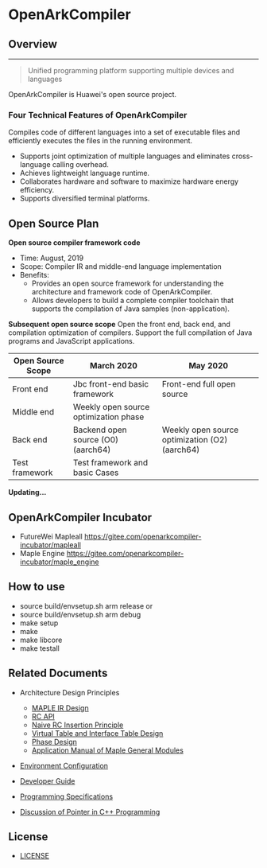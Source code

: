 # OpenArkCompiler

## Overview
-----------------
> Unified programming platform supporting multiple devices and languages

OpenArkCompiler is Huawei's open source project.

### Four Technical Features of OpenArkCompiler ###

Compiles code of different languages into a set of executable files and efficiently executes the files in the running environment.
- Supports joint optimization of multiple languages and eliminates cross-language calling overhead.
- Achieves lightweight language runtime.
- Collaborates hardware and software to maximize hardware energy efficiency.
- Supports diversified terminal platforms.

## Open Source Plan
**Open source compiler framework code**
- Time: August, 2019
- Scope: Compiler IR and middle-end language implementation
- Benefits:
   - Provides an open source framework for understanding the architecture and framework code of OpenArkCompiler.
   - Allows developers to build a complete compiler toolchain that supports the compilation of Java samples (non-application).

**Subsequent open source scope**
Open the front end, back end, and compilation optimization of compilers. Support the full compilation of Java programs and JavaScript applications.

|Open Source Scope|March 2020 |May 2020 |
| ------------ | -------------------|--------------------- |
|Front end| Jbc front-end basic framework | Front-end full open source |
|Middle end |Weekly open source optimization phase |       |
|Back end |Backend open source (O0) (aarch64)|Weekly open source optimization (O2) (aarch64)|
|Test framework|Test framework and basic Cases|     |

**Updating...**

## OpenArkCompiler Incubator
- FutureWei Mapleall https://gitee.com/openarkcompiler-incubator/mapleall
- Maple Engine https://gitee.com/openarkcompiler-incubator/maple_engine

## How to use
- source build/envsetup.sh arm release
  or
- source build/envsetup.sh arm debug
- make setup
- make
- make libcore
- make testall

## Related Documents

- Architecture Design Principles
   - [MAPLE IR Design](doc/en/MapleIRDesign.md)
   - [RC API](doc/en/RcApi.md)
   - [Naive RC Insertion Principle](doc/en/NaiveRcInsertionDescription.md)
   - [Virtual Table and Interface Table Design](doc/en/VtableItableDescription.md)
   - [Phase Design](doc/en/CompilerPhaseDescription.md)
   - [Application Manual of Maple General Modules](doc/en/DeveloperGuide4Utility.md)


- [Environment Configuration](doc/en/DevelopmentPreparation.md)

- [Developer Guide](doc/en/DeveloperGuide.md)

- [Programming Specifications](doc/en/ProgrammingSpecifications.md)

- [Discussion of Pointer in C++ Programming](doc/en/CPPCodingTalkAboutPointer.md)

## License
- [LICENSE](license/LICENSE)
